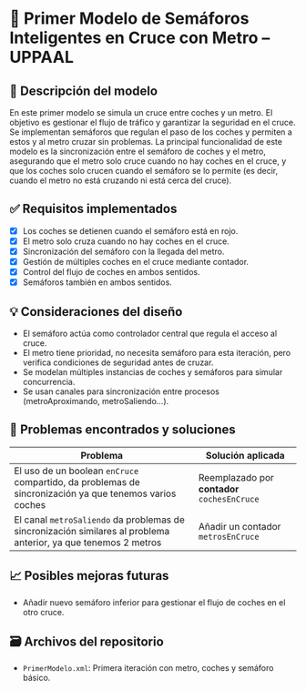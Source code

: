 # 📘 Primer Modelo de Semáforos Inteligentes en Cruce con Metro – UPPAAL

## 📜 Descripción del modelo

En este primer modelo se simula un cruce entre coches y un metro. El objetivo es gestionar el flujo de tráfico y garantizar la seguridad en el cruce. Se implementan semáforos que regulan el paso de los coches y permiten a estos y al metro cruzar sin problemas. La principal funcionalidad de este modelo es la sincronización entre el semáforo de coches y el metro, asegurando que el metro solo cruce cuando no hay coches en el cruce, y que los coches solo crucen cuando el semáforo se lo permite (es decir, cuando el metro no está cruzando ni está cerca del cruce).

## ✅ Requisitos implementados

- [X] Los coches se detienen cuando el semáforo está en rojo.
- [X] El metro solo cruza cuando no hay coches en el cruce.
- [X] Sincronización del semáforo con la llegada del metro.
- [X] Gestión de múltiples coches en el cruce mediante contador.
- [X] Control del flujo de coches en ambos sentidos.
- [X] Semáforos también en ambos sentidos.

## 💡 Consideraciones del diseño

- El semáforo actúa como controlador central que regula el acceso al cruce.
- El metro tiene prioridad, no necesita semáforo para esta iteración, pero verifica condiciones de seguridad antes de cruzar.
- Se modelan múltiples instancias de coches y semáforos para simular concurrencia.
- Se usan canales para sincronización entre procesos (metroAproximando, metroSaliendo...).

## 🐞 Problemas encontrados y soluciones

| Problema                                      | Solución aplicada                                |
|----------------------------------------------|--------------------------------------------------|
| El uso de un boolean `enCruce` compartido, da problemas de sincronización ya que tenemos varios coches  | Reemplazado por __contador__ `cochesEnCruce`         |
| El canal `metroSaliendo` da problemas de sincronización similares al problema anterior, ya que tenemos 2 metros | Añadir un contador `metrosEnCruce`   |

## 📈 Posibles mejoras futuras

- Añadir nuevo semáforo inferior para gestionar el flujo de coches en el otro cruce.

## 🗃️ Archivos del repositorio

- `PrimerModelo.xml`: Primera iteración con metro, coches y semáforo básico.
